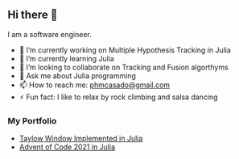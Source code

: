 ## Hi there 👋

I am a software engineer.

- 🔭 I’m currently working on Multiple Hypothesis Tracking in Julia
- 🌱 I’m currently learning Julia
- 👯 I’m looking to collaborate on Tracking and Fusion algorthyms
- 💬 Ask me about Julia programming
- 📫 How to reach me: phmcasado@gmail.com
- ⚡ Fun fact: I like to relax by rock climbing and salsa dancing

### My Portfolio

* [Taylow Window Implemented in Julia](https://github.com/benguela/taylorwin.jl)
* [Advent of Code 2021 in Julia](https://github.com/benguela/aoc2021)

